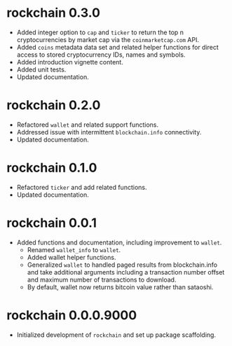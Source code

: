 # rockchain 0.3.0

* Added integer option to `cap` and `ticker` to return the top n cryptocurrencies by market cap via the `coinmarketcap.com` API.
* Added `coins` metadata data set and related helper functions for direct access to stored cryptocurrency IDs, names and symbols.
* Added introduction vignette content.
* Added unit tests.
* Updated documentation.

# rockchain 0.2.0

* Refactored `wallet` and related support functions.
* Addressed issue with intermittent `blockchain.info` connectivity.
* Updated documentation.

# rockchain 0.1.0

* Refactored `ticker` and add related functions.
* Updated documentation.

# rockchain 0.0.1

* Added functions and documentation, including improvement to `wallet`.
    * Renamed `wallet_info` to `wallet`.
    * Added wallet helper functions.
    * Generalized `wallet` to handled paged results from blockchain.info and take additional arguments including a transaction number offset and maximum number of transactions to download.
    * By default, wallet now returns bitcoin value rather than sataoshi.

# rockchain 0.0.0.9000

* Initialized development of `rockchain` and set up package scaffolding.
